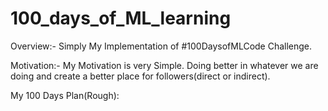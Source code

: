 # 100_days_of_ML_learning

Overview:- 
Simply My Implementation of #100DaysofMLCode Challenge.

Motivation:- My Motivation is very Simple. Doing better in whatever we are doing and create a better place for followers(direct or indirect).

My 100 Days Plan(Rough): 
